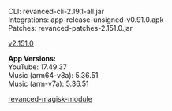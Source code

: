 CLI: revanced-cli-2.19.1-all.jar  
Integrations: app-release-unsigned-v0.91.0.apk  
Patches: revanced-patches-2.151.0.jar  

[v2.151.0](https://github.com/inotia00/revanced-patches/releases/latest)
  
**App Versions:**  
YouTube: 17.49.37  
Music (arm64-v8a): 5.36.51  
Music (arm-v7a): 5.36.51  

[revanced-magisk-module](https://github.com/j-hc/revanced-magisk-module)  
